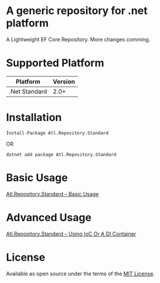 # A generic repository for .net platform

A Lightweight EF Core Repository. More changes comming. 

# Supported Platform

|Platform   |Version      |
|----------|:-------------|
|.Net Standard |2.0+|

# Installation
```
Install-Package Atl.Repository.Standard
```
OR
```
dotnet add package Atl.Repository.Standard
```

# Basic Usage
[Atl.Repository.Standard – Basic Usage](https://activehigh.wordpress.com/2017/08/13/atl-repository-standard-basic-usage/)
# Advanced Usage
[Atl.Repository.Standard – Using IoC Or A DI Container](https://brainlesscoder.com/2019/03/21/atl-repository-standard-using-ioc-or-a-di-container/)


# License

Available as open source under the terms of the [MIT License](LICENSE).
